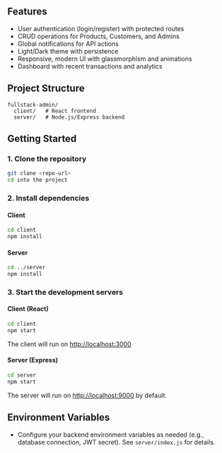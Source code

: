 
## Features
- User authentication (login/register) with protected routes
- CRUD operations for Products, Customers, and Admins
- Global notifications for API actions
- Light/Dark theme with persistence
- Responsive, modern UI with glassmorphism and animations
- Dashboard with recent transactions and analytics

## Project Structure
```
fullstack-admin/
  client/   # React frontend
  server/   # Node.js/Express backend
```

## Getting Started

### 1. Clone the repository
```bash
git clone <repo-url>
cd into the project
```

### 2. Install dependencies
#### Client
```bash
cd client
npm install
```
#### Server
```bash
cd ../server
npm install
```

### 3. Start the development servers
#### Client (React)
```bash
cd client
npm start
```
The client will run on [http://localhost:3000](http://localhost:3000)

#### Server (Express)
```bash
cd server
npm start
```
The server will run on [http://localhost:9000](http://localhost:9000) by default.

## Environment Variables
- Configure your backend environment variables as needed (e.g., database connection, JWT secret). See `server/index.js` for details.



